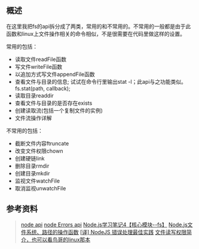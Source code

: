 ## 概述
在这里我把fs的api拆分成了两类，常用的和不常用的。不常用的一般都是由于此函数和linux上文件操作相关的命令相似，不是很需要在代码里做这样的设置。

常用的包括：
* 读取文件readFile函数
* 写文件writeFile函数
* 以追加方式写文件appendFile函数
* 查看文件与目录的信息; 试试在命令行里输出stat -l；此api与之功能类似。fs.stat(path, callback);
* 读取目录readdir
* 查看文件与目录的是否存在exists
* 创建读取流(包括一个复制文件的实例)
* 文件流操作详解

不常用的包括：
* 截断文件内容ftruncate
* 改变文件权限chown
* 创建硬链link
* 删除目录rmdir
* 创建目录mkdir
* 监视文件watchFile
* 取消监视unwatchFile


## 参考资料
> [node api](http://nodeapi.ucdok.com/#/api/fs.html)
[node Errors api](http://nodejs.cn/api/errors.html#errors_error_errno)
[Node.js学习笔记4【核心模块--fs】](http://blog.csdn.net/pigpigpig4587/article/details/38017779)
[Node.js文件系统、路径的操作函数](http://www.cnblogs.com/gaojun/p/4159488.html)
[[译] NodeJS 错误处理最佳实践](http://cnodejs.org/topic/55714dfac4e7fbea6e9a2e5d)
[文件读写权限简介，也可以看鸟哥的linux那本](http://www.111cn.net/sys/linux/59979.htm)
